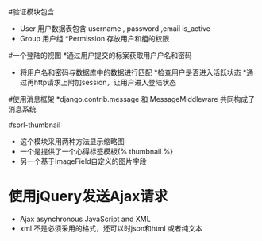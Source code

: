 #验证模块包含
* User 用户数据表包含 username , password ,email  is_active
* Group 用户组
*Permission 存放用户和组的权限

#一个登陆的视图
*通过用户提交的标案获取用户户名和密码
* 将用户名和密码与数据库中的数据进行匹配
*检查用户是否进入活跃状态
*通过再http请求上附加session，让用户进入登陆状态


#使用消息框架
*django.contrib.message 和 MessageMiddleware 共同构成了消息系统

#sorl-thumbnail
* 这个模块采用两种方法显示缩略图
* 一个是提供了一个心得标签模板{% thumbnail %} 
* 另一个基于ImageField自定义的图片字段

# 使用jQuery发送Ajax请求
* Ajax asynchronous JavaScript and XML
* xml 不是必须采用的格式，还可以时json和html 或者纯文本